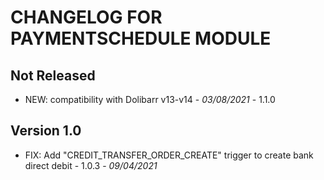 # CHANGELOG FOR PAYMENTSCHEDULE MODULE

## Not Released

- NEW: compatibility with Dolibarr v13-v14 - *03/08/2021* - 1.1.0

## Version 1.0

- FIX: Add "CREDIT_TRANSFER_ORDER_CREATE" trigger to create bank direct debit - 1.0.3 - *09/04/2021* 
